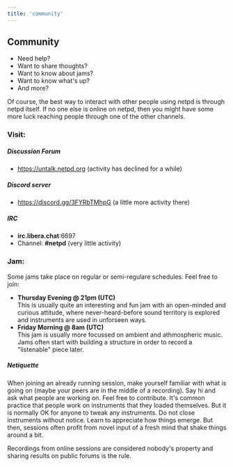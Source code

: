 ```yaml
---
title: 'community'
---
```


## Community

  * Need help?
  * Want to share thoughts?
  * Want to know about jams?
  * Want to know what's up?
  * And more?

Of course, the best way to interact with other people using netpd is through
netpd itself. If no one else is online on netpd, then you might have some
more luck reaching people through one of the other channels.

### Visit:

##### Discussion Forum

- https://untalk.netpd.org (activity has declined for a while)

##### Discord server

- https://discord.gg/3FYRbTMhpG (a little more activity there)

##### IRC

- **irc.libera.chat**:6697
- Channel: **#netpd** (very little activity)

### Jam:

Some jams take place on regular or semi-regulare schedules. Feel free
to join:

- **Thursday Evening @ 21pm (UTC)**  
  This is usually quite an interesting and fun jam with an open-minded
  and curious attitude, where never-heard-before sound territory is
  explored and instruments are used in unforseen ways.
- **Friday Morning @ 8am (UTC)**  
  This jam is usually more focussed on ambient and athmospheric music.
  Jams often start with building a structure in order to record a
  "listenable" piece later.

##### Netiquette
When joining an already running session, make yourself familiar with
what is going on (maybe your peers are in the middle of a recording).
Say hi and ask what people are working on. Feel free to contribute.
It's common practice that people work on instruments that they loaded
themselves. But it is normally OK for anyone to tweak any instruments.
Do not close instruments without notice. Learn to appreciate how
things emerge. But then, sessions often profit from novel input of a
fresh mind that shake things around a bit.

Recordings from online sessions are considered nobody's property and
sharing results on public forums is the rule.
